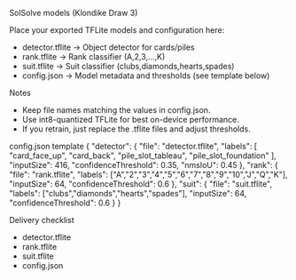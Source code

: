 SolSolve models (Klondike Draw 3)

Place your exported TFLite models and configuration here:

- detector.tflite   → Object detector for cards/piles
- rank.tflite       → Rank classifier (A,2,3,…,K)
- suit.tflite       → Suit classifier (clubs,diamonds,hearts,spades)
- config.json       → Model metadata and thresholds (see template below)

Notes
- Keep file names matching the values in config.json.
- Use int8-quantized TFLite for best on-device performance.
- If you retrain, just replace the .tflite files and adjust thresholds.

config.json template
{
  "detector": {
    "file": "detector.tflite",
    "labels": [
      "card_face_up",
      "card_back",
      "pile_slot_tableau",
      "pile_slot_foundation"
    ],
    "inputSize": 416,
    "confidenceThreshold": 0.35,
    "nmsIoU": 0.45
  },
  "rank": {
    "file": "rank.tflite",
    "labels": ["A","2","3","4","5","6","7","8","9","10","J","Q","K"],
    "inputSize": 64,
    "confidenceThreshold": 0.6
  },
  "suit": {
    "file": "suit.tflite",
    "labels": ["clubs","diamonds","hearts","spades"],
    "inputSize": 64,
    "confidenceThreshold": 0.6
  }
}

Delivery checklist
- detector.tflite
- rank.tflite
- suit.tflite
- config.json


